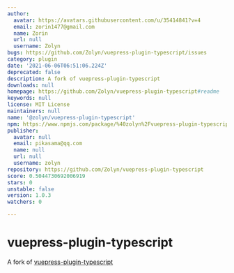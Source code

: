 ```yaml
---
author:
  avatar: https://avatars.githubusercontent.com/u/35414841?v=4
  email: zorin1477@gmail.com
  name: Zorin
  url: null
  username: Zolyn
bugs: https://github.com/Zolyn/vuepress-plugin-typescript/issues
category: plugin
date: '2021-06-06T06:51:06.224Z'
deprecated: false
description: A fork of vuepress-plugin-typescript
downloads: null
homepage: https://github.com/Zolyn/vuepress-plugin-typescript#readme
keywords: null
license: MIT License
maintainers: null
name: '@zolyn/vuepress-plugin-typescript'
npm: https://www.npmjs.com/package/%40zolyn%2Fvuepress-plugin-typescript
publisher:
  avatar: null
  email: pikasama@qq.com
  name: null
  url: null
  username: zolyn
repository: https://github.com/Zolyn/vuepress-plugin-typescript
score: 0.5044730692006919
stars: 0
unstable: false
version: 1.0.3
watchers: 0

---
```


# vuepress-plugin-typescript
A fork of [vuepress-plugin-typescript](https://github.com/vuepress/vuepress-community/tree/main/packages/vuepress-plugin-typescript)
